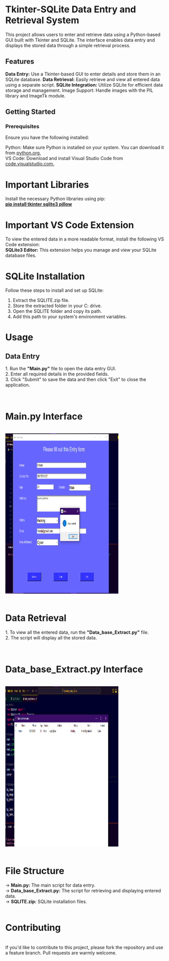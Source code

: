 <h1>Tkinter-SQLite Data Entry and Retrieval System</h1>
This project allows users to enter and retrieve data using a Python-based GUI built with Tkinter and SQLite. The interface enables data entry and displays the stored data through a simple retrieval process.<br>

<h2>Features</h2>
<b>Data Entry:</b>  Use a Tkinter-based GUI to enter details and store them in an SQLite database.
<b>Data Retrieval:</b>  Easily retrieve and view all entered data using a separate script.
<b>SQLite Integration:</b> Utilize SQLite for efficient data storage and management.
<b></b>Image Support:</b> Handle images with the PIL library and ImageTk module.
<h2>Getting Started</h2>
<h3>Prerequisites</h3>
Ensure you have the following installed:

<b></b>Python: Make sure Python is installed on your system. 
You can download it from <a href="python.org">python.org.</a><br>
<b></b>VS Code: Download and install Visual Studio Code from <a href="code.visualstudio.com">code.visualstudio.com.</a>
<h2></h2>
<h1>Important Libraries</h1>
Install the necessary Python libraries using pip:<br>
<b><u>pip install tkinter sqlite3 pillow</u></b>
<h1>Important VS Code Extension</h1>
To view the entered data in a more readable format, install the following VS Code extension:
<br><b>
SQLite3 Editor:</b> This extension helps you manage and view your SQLite database files.

<h1>SQLite Installation</h1>

Follow these steps to install and set up SQLite:

1. Extract the SQLITE.zip file.<br>
2. Store the extracted folder in your C: drive.<br>
3. Open the SQLITE folder and copy its path.<br>
4. Add this path to your system's environment variables.<br>

<h1>Usage</h1>
<h2>Data Entry</h2>
1. Run the <b>"Main.py"</b> file to open the data entry GUI.<br>
2. Enter all required details in the provided fields.<br>
3. Click "Submit" to save the data and then click "Exit" to close the application.<br>
<br><br><h1>
Main.py Interface</h1>
<br>
<img src="IMAGE\Main.png"  width="70%" height="500">
<br><br>
<h1>
Data Retrieval</h1>
1. To view all the entered data, run the <B>"Data_base_Extract.py"</B> file.<br>
2. The script will display all the stored data.<br>
<br><br><h1>
Data_base_Extract.py Interface</h1>
<br>
<img src="IMAGE\DataR.png"  width="70%" height="500">
<br><br>
<h1>
File Structure</h1>
-> <b>Main.py:</b> The main script for data entry.<br>
-> <b>Data_base_Extract.py:</b> The script for retrieving and displaying entered data.<br>
-> <b>SQLITE.zip:</b> SQLite installation files.<br><br>
<H1>
Contributing</H1><br>
If you'd like to contribute to this project, please fork the repository and use a feature branch. Pull requests are warmly welcome.

